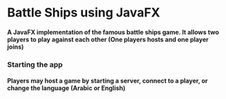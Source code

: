# Battle Ships using JavaFX
#### A JavaFX implementation of the famous battle ships game. It allows two players to play against each other (One players hosts and one player joins)
### Starting the app
#### Players may host a game by starting a server, connect to a player, or change the language (Arabic or English)
